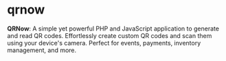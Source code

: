 # qrnow
**QRNow**: A simple yet powerful PHP and JavaScript application to generate and read QR codes. Effortlessly create custom QR codes and scan them using your device's camera. Perfect for events, payments, inventory management, and more.

